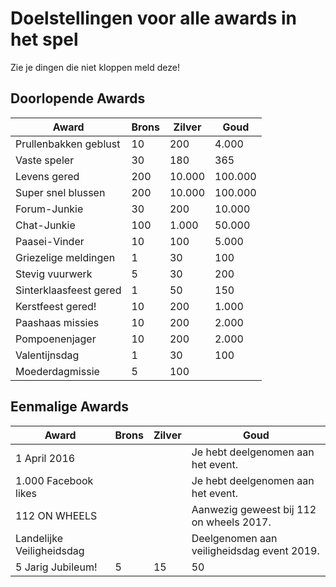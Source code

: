 # Doelstellingen voor alle awards in het spel

Zie je dingen die niet kloppen meld deze!

## Doorlopende Awards

| Award                  | Brons | Zilver | Goud    |
| ---------------------- | ----- | ------ | ------- |
| Prullenbakken geblust  | 10    | 200    | 4.000   |
| Vaste speler           | 30    | 180    | 365     |
| Levens gered           | 200   | 10.000 | 100.000 |
| Super snel blussen     | 200   | 10.000 | 100.000 |
| Forum-Junkie           | 30    | 200    | 10.000  |
| Chat-Junkie            | 100   | 1.000  | 50.000  |
| Paasei-Vinder          | 10    | 100    | 5.000   |
| Griezelige meldingen   | 1     | 30     | 100     |
| Stevig vuurwerk        | 5     | 30     | 200     |
| Sinterklaasfeest gered | 1     | 50     | 150     |
| Kerstfeest gered!      | 10    | 200    | 1.000   |
| Paashaas missies       | 10    | 200    | 2.000   |
| Pompoenenjager         | 10    | 200    | 2.000   |
| Valentijnsdag          | 1     | 30     | 100     |
| Moederdagmissie        | 5     | 100    |         |

## Eenmalige Awards

| Award                     | Brons | Zilver | Goud                                       |
| ------------------------- | ----- | ------ | ------------------------------------------ |
| 1 April 2016              |       |        | Je hebt deelgenomen aan het event.         |
| 1.000 Facebook likes      |       |        | Je hebt deelgenomen aan het event.         |
| 112 ON WHEELS             |       |        | Aanwezig geweest bij 112 on wheels 2017.   |
| Landelijke Veiligheidsdag |       |        | Deelgenomen aan veiligheidsdag event 2019. |
| 5 Jarig Jubileum!         | 5     | 15     | 50                                         |
